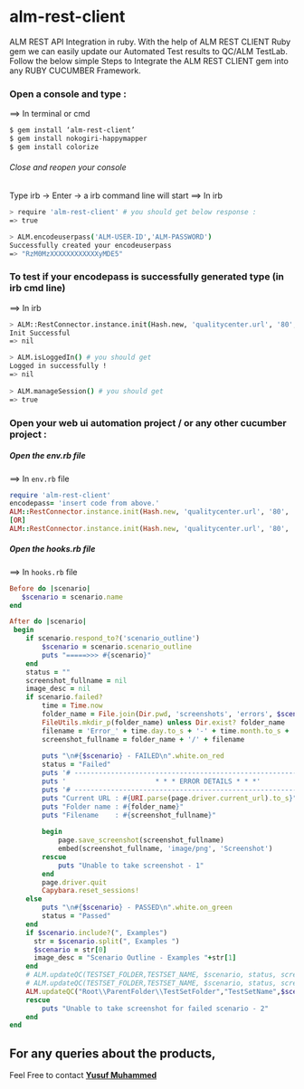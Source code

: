 # alm-rest-client
   ALM REST API Integration in ruby. With the help of ALM REST CLIENT Ruby gem we can easily update our Automated Test results to QC/ALM TestLab. Follow the below simple Steps to Integrate the ALM REST CLIENT gem into any RUBY CUCUMBER Framework.

### Open a console and type :
==> In terminal or cmd
```sh
$ gem install ‘alm-rest-client’
$ gem install nokogiri-happymapper
$ gem install colorize
```
###### Close and reopen your console
Type irb  → Enter →   a irb command line will start
==> In irb
```sh
> require 'alm-rest-client' # you should get below response :
=> true

> ALM.encodeuserpass('ALM-USER-ID','ALM-PASSWORD')
Successfully created your encodeuserpass
=> "RzM0MzXXXXXXXXXXXXyMDE5"
```

### To test if your encodepass is successfully generated type (in irb cmd line)
==> In irb
```sh
> ALM::RestConnector.instance.init(Hash.new, 'qualitycenter.url', '80', 'Domain_name', 'project_name',"put here your encodepass") # you should get
Init Successful
=> nil

> ALM.isLoggedIn() # you should get
Logged in successfully !
=> nil
 
> ALM.manageSession() # you should get
=> true
```
### Open your web ui automation project / or any other cucumber project :

##### Open the env.rb file

==> In `env.rb` file

```ruby 
require 'alm-rest-client'
encodepass= 'insert code from above.'
ALM::RestConnector.instance.init(Hash.new, 'qualitycenter.url', '80', 'Domain_name', 'project_name', encodepass)
[OR]
ALM::RestConnector.instance.init(Hash.new, 'qualitycenter.url', '80', 'Domain_name', 'project_name', nil, 'ALM-UserName', 'ALM-Password')
```
##### Open the hooks.rb file

==> In `hooks.rb` file

```ruby
Before do |scenario|
   $scenario = scenario.name
end

After do |scenario|
 begin
    if scenario.respond_to?('scenario_outline')
        $scenario = scenario.scenario_outline
        puts "=====>>> #{scenario}"
    end
    status = ""
    screenshot_fullname = nil     
    image_desc = nil
    if scenario.failed?
        time = Time.now
        folder_name = File.join(Dir.pwd, 'screenshots', 'errors', $scenario)
        FileUtils.mkdir_p(folder_name) unless Dir.exist? folder_name
        filename = 'Error_' + time.day.to_s + '-' + time.month.to_s + '-' + time.year.to_s + '_' + time.hour.to_s + 'h' + time.min.to_s + 'm' + time.sec.to_s + 's.png'
        screenshot_fullname = folder_name + '/' + filename
         
        puts "\n#{$scenario} - FAILED\n".white.on_red
        status = "Failed"
        puts '# -----------------------------------------------------------------------'
        puts '                      * * * ERROR DETAILS * * *'
        puts '# -----------------------------------------------------------------------'
        puts "Current URL : #{URI.parse(page.driver.current_url).to_s}"
        puts "Folder name : #{folder_name}"
        puts "Filename    : #{screenshot_fullname}"
         
        begin
            page.save_screenshot(screenshot_fullname)
            embed(screenshot_fullname, 'image/png', 'Screenshot')
        rescue
            puts "Unable to take screenshot - 1"
        end
        page.driver.quit
        Capybara.reset_sessions!
    else
        puts "\n#{$scenario} - PASSED\n".white.on_green
        status = "Passed"
    end
    if $scenario.include?(", Examples")
      str = $scenario.split(", Examples ")
      $scenario = str[0]
      image_desc = "Scenario Outline - Examples "+str[1]
    end
    # ALM.updateQC(TESTSET_FOLDER,TESTSET_NAME, $scenario, status, screenshot_fullname, image_desc)
    # ALM.updateQC(TESTSET_FOLDER,TESTSET_NAME, $scenario, status, screenshot_fullname, image_desc) --> this is location in testlab.     
    ALM.updateQC("Root\\ParentFolder\\TestSetFolder","TestSetName",$scenario,status,screenshot_fullname,image_desc)
    rescue
        puts "Unable to take screenshot for failed scenario - 2"
    end
end
```
For any queries about the products,
----
Feel Free to contact **[Yusuf Muhammed](https://github.com/myusufcse)**
